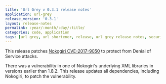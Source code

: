 ```yaml
---
title: 'Url Grey v 0.3.1 release notes'
application: url-grey
release_version: '0.3.1'
layout: release-notes
permalink: :year/:month/:day/:title/
categories: code, application
tags: [url grey, url shortener, release, url grey release notes, security patch]
---
```


This release patches [Nokogiri CVE-2017-9050](https://hakiri.io/projects/570308c3e1bc06/stacks/b4c647e4e04ef8/builds/ae1bb738e5f2b2/warnings?name=Denial+of+Service) to protect from Denial of Service attacks.

<!-- more -->

There was a vulnerability in one of Nokogiri's underlying XML libraries in versions earlier than 1.8.2. This release updates all dependencies, including Nokogiri, to patch the vulnerability.
